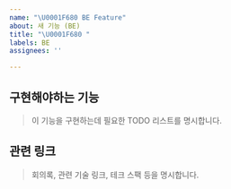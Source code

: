 ```yaml
---
name: "\U0001F680 BE Feature"
about: 새 기능 (BE)
title: "\U0001F680 "
labels: BE
assignees: ''

---
```


## 구현해야하는 기능
> 이 기능을 구현하는데 필요한 TODO 리스트를 명시합니다.

## 관련 링크
> 회의록, 관련 기술 링크, 테크 스팩 등을 명시합니다.
